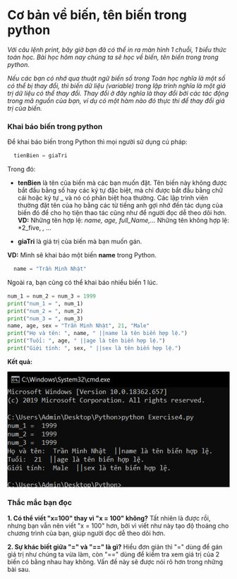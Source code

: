 # Cơ bản về biến, tên biến trong python #
  *Với câu lệnh print, bây giờ bạn đã có thể in ra màn hình 1 chuỗi, 1 biểu thức toán học. Bài học hôm nay chúng ta sẽ học về biến, tên biến trong trong python.*

  *Nếu các bạn có nhớ qua thuật ngữ biến số trong Toán học nghĩa là một số có thể bị thay đổi, thì biến dữ liệu (variable) trong lập trình nghĩa là một giá trị dữ liệu có thể thay đổi. Thay đổi ở đây nghĩa là thay đổi bởi các tác động trong mã nguồn của bạn, ví dụ có một hàm nào đó thực thi để thay đổi giá trị của biến.*

### Khai báo biến trong python ###

Để khai báo biến trong Python thì mọi người sử dụng cú pháp:

```Python
  tienBien = giaTri
```
Trong đó:

* **tenBien** là tên của biến mà các bạn muốn đặt. Tên biến này không được bắt đầu bằng số hay các ký tự đặc biệt, mà chỉ được bắt đầu bằng chữ cái hoặc ký tự _ và nó có phân biệt hoa thường. Các lập trình viên thường đặt tên của họ bằng các từ tiếng anh gợi nhớ đến tác dụng của biến đó để cho họ tiện thao tác cũng như để người đọc dễ theo dõi hơn.
  **VD:**
  Những tên hợp lệ: *name, age, full_Name,...*
  Những tên không hợp lệ: *2_five, *, ...*

* **giaTri** là giá trị của biến mà bạn muốn gán.

**VD:** Mình sẽ khai báo một biến **name** trong Python.
```Python
  name = "Trần Minh Nhật"
```

Ngoài ra, bạn cũng có thể khai báo nhiểu biến 1 lúc.

```Python
num_1 = num_2 = num_3 = 1999
print("num_1 = ", num_1)
print("num_2 = ", num_2)
print("num_3 = ", num_3)
name, age, sex = "Trần Minh Nhật", 21, "Male"
print("Họ và tên: ", name, " ||name là tên biến hợp lệ.")
print("Tuổi: ", age, " ||age là tên biến hợp lệ.")
print("Giới tính: ", sex, " ||sex là tên biến hợp lệ.")
```

**Kết quả:**

![picture alt](./image/1.PNG)

### Thắc mắc bạn đọc ###

**1. Có thể viết "x=100" thay vì "x = 100" không?**
Tất nhiên là được rồi, nhưng bạn vẫn nên viết "x = 100" hơn, bởi vì viết như này tạo độ thoáng cho chương trình của bạn, giúp người đọc dễ theo dõi hơn.

**2. Sự khác biết giữa "=" và "==" là gì?**
Hiểu đơn giản thì "=" dùng để gán giá trị như chúng ta vừa làm, còn "==" dùng để kiểm tra xem giá trị của 2 biến có bằng nhau hay không. Vấn đề này sẽ được nói rõ hơn trong những bài sau.
